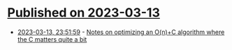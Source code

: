 # [Published on 2023-03-13](index.md)

* [2023-03-13, 23:51:59](https://lobste.rs/s/ojiuck/notes_on_optimizing_o_n_c_algorithm_where_c) - [Notes on optimizing an O(n)+C algorithm where the C matters quite a bit](https://boston.conman.org/2023/03/13.2)
